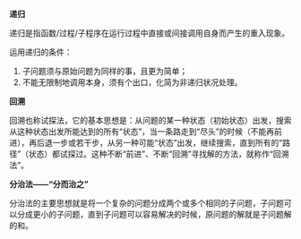 **递归**

递归是指函数/过程/子程序在运行过程中直接或间接调用自身而产生的重入现象。

运用递归的条件： 
1. 子问题须与原始问题为同样的事，且更为简单； 
2. 不能无限制地调用本身，须有个出口，化简为非递归状况处理。



**回溯**

回溯也称试探法，它的基本思想是：从问题的某一种状态（初始状态）出发，搜索从这种状态出发所能达到的所有“状态”，当一条路走到“尽头”的时候（不能再前进），再后退一步或若干步，从另一种可能“状态”出发，继续搜索，直到所有的“路径”（状态）都试探过。这种不断“前进”、不断“回溯”寻找解的方法，就称作“回溯法”。

**分治法——“分而治之”**

分治法的主要思想就是将一个复杂的问题分成两个或多个相同的子问题，子问题可以分成更小的子问题，直到子问题可以容易解决的时候，原问题的解就是子问题解的和。



